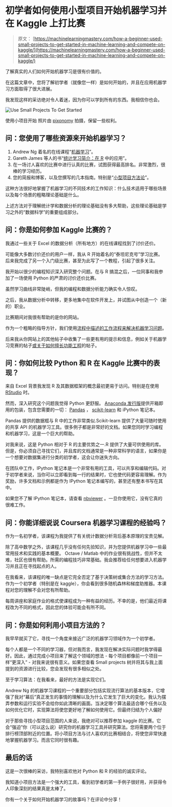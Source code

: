 # 初学者如何使用小型项目开始机器学习并在 Kaggle 上打比赛

> 原文： [https://machinelearningmastery.com/how-a-beginner-used-small-projects-to-get-started-in-machine-learning-and-compete-on-kaggle/](https://machinelearningmastery.com/how-a-beginner-used-small-projects-to-get-started-in-machine-learning-and-compete-on-kaggle/)

了解真实的人们如何开始机器学习是很有价值的。

在这篇文章中，您将了解初学者（就像您一样）是如何开始的，并且在应用机器学习方面取得了很大进展。

我发现这样的采访绝对令人着迷，因为你可以学到所有的东西。我相信你也会。

![Use Small Projects To Get Started](img/5611662bc272d7375e78b427786ebe0c.jpg)

使用小项目开始
照片由 [pixonomy](https://www.flickr.com/photos/pixonomy/3019373272) 拍摄，保留一些权利。

## 问：您使用了哪些资源来开始机器学习？

1.  Andrew Ng 着名的在线课程“[机器学习](https://www.coursera.org/learn/machine-learning)”。
2.  Gareth James 等人的书“[统计学习简介：在 R](http://www.amazon.com/dp/1461471370?tag=inspiredalgor-20) 中的应用”。
3.  在一场讨人喜欢的比赛中进行认真的比赛，试图获得最高排名。非常激烈，很棒的学习经历。
4.  您的简报和博客，以及您撰写的几本指南。特别是“[小型项目方法论](http://machinelearningmastery.com/self-study-machine-learning-projects/)”。

这种方法很好地掌握了机器学习的不同技术的工作知识：什么技术适用于哪些场景以及每个场景的粗略理论基础是什么。

上述方法对于理解统计学和数据分析的理论基础没有多大帮助，这些理论基础是学习之外的“数据科学”的重要组成部分。

## 问：你是如何参加 Kaggle 比赛的？

我通过一些关于 Excel 的数据分析（所有地方）的在线课程找到了讨价还价。

可能像大多数讨价还价的用户一样，我从 R 开始着名的“泰坦尼克号”学习比赛。后来我完成了另一个入门级比赛，甚至为此写了一个教程，引起了很多关注。

我开始以很少的编程知识深入研究整个问题。在与 R 搞混之后，一位同事和我参加了一场使用 Python 的严肃的讨价还价比赛。

虽然学习曲线非常陡峭，但我的编程和数据分析能力确实令人惊叹。

之后，我从数据分析中转移，更多地集中在软件开发上，并试图从中创造一个（新的）职业。

比赛期间对我很有帮助的是你的网站。

作为一个粗略的指导方针，我们使用[流程中描述的工作流程来解决机器学习问题](http://machinelearningmastery.com/process-for-working-through-machine-learning-problems/)。

后来我从你网站上的其他帖子中收集了一些更有用的提示和信息，例如关于机器学习竞赛的帖子[或](http://machinelearningmastery.com/how-to-kick-ass-in-competitive-machine-learning/)[关于如何擅长功能工程](http://machinelearningmastery.com/discover-feature-engineering-how-to-engineer-features-and-how-to-get-good-at-it/)的帖子。

## 问：你如何比较 Python 和 R 在 Kaggle 比赛中的表现？

来自 Excel 背景我发现 R 及其数据框架的概念最初更易于访问。特别是在使用 [RStudio](https://www.rstudio.com/) 时。

然而，深入研究这个问题我觉得 Python 更舒服。 [Anaconda 发行版](http://continuum.io/downloads)提供开箱即用的包装，包含您需要的一切： [Pandas](http://machinelearningmastery.com/quick-and-dirty-data-analysis-with-pandas/) ， [scikit-learn](http://machinelearningmastery.com/a-gentle-introduction-to-scikit-learn-a-python-machine-learning-library/) 和 iPython 笔记本。

Pandas 提供的数据框与 R 中的工作非常类似.Scikit-learn 提供了大量可随时使用的共享 API 的机器学习工具。很多例子都是非常好的文档。如果您同时学习编程和机器学习，这是一个巨大的帮助。

对我来说，这是 Python 相对于 R 的主要优势之一.R 提供了大量可供使用的库。但是，你必须自己寻找它们，并且库的文档通常是一种非常科学的语言，如果你是一个想要对数据集进行分类的初学者，这会让你迷失方向。

在团队中工作，IPython 笔记本是一个非常有用的工具，可以共享和编辑代码。对于初学者来说，当你可以立即看到每一行的结果时，它也使代码更容易理解。作为奖励，许多文档和示例都是作为 IPython 笔记本编写的，甚至还有整本书写在其中。

如果您不了解 IPython 笔记本，请查看 [nbviewer](http://nbviewer.ipython.org/) 。一旦你使用它，没有它真的很难工作。

## 问：你能详细说说 Coursera 机器学习课程的经验吗？

作为一名初学者，该课程为我提供了有关统计数据分析背后基本原理的宝贵见解。

除了高中数学之外，该课程几乎没有任何先验知识，并为您提供机器学习中一些最常用技术和实践的基本概要。 Octave / Matlab 中的作业很有挑战性，但并不太难，社区也很有帮助。所需的编程技巧非常基础。我会推荐给任何想要进入机器学习并且正在寻找起点的人。

在我看来，该课程的唯一缺点是它完全否定了基于决策树或集合方法的学习方法。作为一个初学者（特别是在 kaggle），你会看到很多随机森林和梯度助推器。本课程对您的理解不会对您有所帮助。

每周讲座和家庭作业的格式使课程成为一种有益的经历。不幸的是，他们最近将课程改为不同的格式，因此您的体验可能会有所不同。

## 问：你是如何利用小项目方法的？

我早早就买了它，寻找一个角度来接近广泛的机器学习领域作为一个初学者。

每个人都是一个不同的学习器，但对我而言，我发现在解决实际问题时我学得最好。因此，通过完成小项目来了解这个领域的想法 - 每个项目都像前一个项目一样“更深入” - 对我来说很有意义。如果您查看 Small projects 树并将其与我上面提到的资源进行比较，您会发现有很多相似之处。

至于学习算法：在我看来，最好的方法是实现它们。

Andrew Ng 的机器学习课程的一个重要部分包括实现流行算法的基本版本，它增强了我对“幕后”真正发生的事情的理解以及为什么它发生了巨大的变化。我认为摆弄参数和运行实验不会给你如此清晰的画面。当决定哪个算法最适合哪个任务以及如何优化它时，实现算法将使您更好地了解如何使用它。但最终归结为个人偏好

对于那些寻找小型项目范围的人来说，我绝对可以推荐参加 kaggle 的比赛。它会“强迫”你（可以这么说）研究你的机器学习工具并研究算法。您将需要两个位于排行榜顶部附近的位置。将小项目方法与讨人喜欢的比赛相结合，将使您非常快速地掌握机器学习。而且它同时很有趣。

## 最后的话

这是一次很棒的采访，我特别喜欢他对 Python 和 R 的经验的诚实评论。

我知道小项目方法是一个强大的工具，看到初学者的第一手例子很好用，并获得令人印象深刻的结果真是太棒了。

你有一个关于如何开始机器学习的故事吗？在评论中分享！